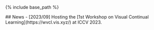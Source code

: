 {% include base_path %}

<section id="about">
## News
- [2023/09] Hosting the [1st Workshop on Visual Continual Learning](https://wvcl.vis.xyz/) at ICCV 2023.


